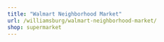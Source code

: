 ```yaml
---
title: "Walmart Neighborhood Market"
url: /williamsburg/walmart-neighborhood-market/
shop: supermarket
---
```

